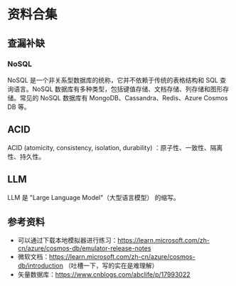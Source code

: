 # 资料合集

## 查漏补缺
### NoSQL
NoSQL 是一个非关系型数据库的统称，它并不依赖于传统的表格结构和 SQL 查询语言。NoSQL 数据库有多种类型，包括键值存储、文档存储、列存储和图形存储。常见的 NoSQL 数据库有 MongoDB、Cassandra、Redis、Azure Cosmos DB 等。

## ACID
ACID (atomicity, consistency, isolation, durability) ：原子性、一致性、隔离性、持久性。

## LLM
LLM 是 "Large Language Model"（大型语言模型） 的缩写。

## 参考资料
- 可以通过下载本地模拟器进行练习：https://learn.microsoft.com/zh-cn/azure/cosmos-db/emulator-release-notes
- 微软文档：https://learn.microsoft.com/zh-cn/azure/cosmos-db/introduction （吐槽一下，写的实在是难理解）
- 矢量数据库：https://www.cnblogs.com/abclife/p/17993022